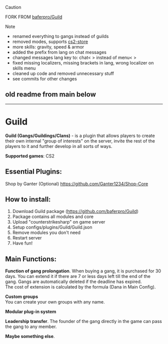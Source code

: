 > [!CAUTION]
> FORK FROM [baferpro/Guild](https://github.com/baferpro/Guild)

> [!NOTE]
> * renamed everything to gangs instead of guilds
> * removed modes, supports [cs2-store](https://github.com/schwarper/cs2-store)
> * more skills: gravity, speed & armor
> * added the prefix from lang on chat messages
> * changed messages lang key to: chat< > instead of menu< >
> * fixed missing localizers, missing brackets in lang, wrong localizer on skills menu
> * cleaned up code and removed unnecessary stuff
> * see commits for other changes

## old readme from main below
--------------------------------------------

# Guild
**Guild (Gangs/Guildings/Clans)** - is a plugin that allows players to create their own internal "group of interests" on the server, invite the rest of the players to it and further develop in all sorts of ways.

**Supported games**: CS2
  
  
## Essential Plugins:  
Shop by Ganter (Optional) https://github.com/Ganter1234/Shop-Core
  
  
## How to install: 
1. Download Guild package (https://github.com/baferpro/Guild)
2. Package contains all modules and core
3. Upload "counterstrikesharp" on game server
4. Setup configs/plugins/Guild/Guild.json
5. Remove modules you don't need
6. Restart server
7. Have fun!
  
  
## Main Functions:
**Function of gang prolongation**. When buying a gang, it is purchased for 30 days. You can extend it if there are 7 or less days left till the end of the gang. Gangs are automatically deleted if the deadline has expired.  
The cost of extension is calculated by the formula (Dana in Main Config).  
  
**Custom groups**  
You can create your own groups with any name.   
  
**Modular plug-in system**  
  
**Leadership transfer**. The founder of the gang directly in the game can pass the gang to any member.  
  
**Maybe something else**.  
